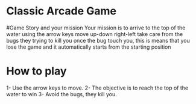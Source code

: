 # Classic Arcade Game

#Game Story and your mission
  Your mission is to arrive to the top of the water using the
  arrow keys move up-down right-left take care from the bugs they
  trying to kill you once the bug touch you, this is means that you lose the game and it automatically starts from the starting position

# How to play
  1- Use the arrow keys to move.
  2- The objective is to reach the top of the water to win
  3- Avoid the bugs, they kill you.
